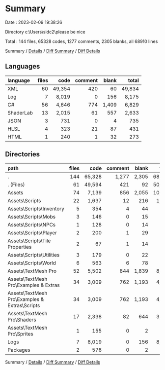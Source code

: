 # Summary

Date : 2023-02-09 19:38:26

Directory c:\\Users\\sidc2\\please be nice

Total : 144 files,  65328 codes, 1277 comments, 2305 blanks, all 68910 lines

Summary / [Details](details.md) / [Diff Summary](diff.md) / [Diff Details](diff-details.md)

## Languages
| language | files | code | comment | blank | total |
| :--- | ---: | ---: | ---: | ---: | ---: |
| XML | 60 | 49,354 | 420 | 60 | 49,834 |
| Log | 7 | 8,019 | 0 | 156 | 8,175 |
| C# | 56 | 4,646 | 774 | 1,409 | 6,829 |
| ShaderLab | 13 | 2,015 | 61 | 557 | 2,633 |
| JSON | 3 | 731 | 0 | 4 | 735 |
| HLSL | 4 | 323 | 21 | 87 | 431 |
| HTML | 1 | 240 | 1 | 32 | 273 |

## Directories
| path | files | code | comment | blank | total |
| :--- | ---: | ---: | ---: | ---: | ---: |
| . | 144 | 65,328 | 1,277 | 2,305 | 68,910 |
| . (Files) | 61 | 49,594 | 421 | 92 | 50,107 |
| Assets | 74 | 7,139 | 856 | 2,055 | 10,050 |
| Assets\\Scripts | 22 | 1,637 | 12 | 216 | 1,865 |
| Assets\\Scripts\\Inventory | 5 | 354 | 4 | 44 | 402 |
| Assets\\Scripts\\Mobs | 3 | 146 | 0 | 15 | 161 |
| Assets\\Scripts\\NPCs | 1 | 128 | 0 | 14 | 142 |
| Assets\\Scripts\\Player | 2 | 200 | 1 | 29 | 230 |
| Assets\\Scripts\\Tile Properties | 2 | 67 | 1 | 14 | 82 |
| Assets\\Scripts\\Utilities | 3 | 179 | 0 | 22 | 201 |
| Assets\\Scripts\\World | 6 | 563 | 6 | 78 | 647 |
| Assets\\TextMesh Pro | 52 | 5,502 | 844 | 1,839 | 8,185 |
| Assets\\TextMesh Pro\\Examples & Extras | 34 | 3,009 | 762 | 1,193 | 4,964 |
| Assets\\TextMesh Pro\\Examples & Extras\\Scripts | 34 | 3,009 | 762 | 1,193 | 4,964 |
| Assets\\TextMesh Pro\\Shaders | 17 | 2,338 | 82 | 644 | 3,064 |
| Assets\\TextMesh Pro\\Sprites | 1 | 155 | 0 | 2 | 157 |
| Logs | 7 | 8,019 | 0 | 156 | 8,175 |
| Packages | 2 | 576 | 0 | 2 | 578 |

Summary / [Details](details.md) / [Diff Summary](diff.md) / [Diff Details](diff-details.md)